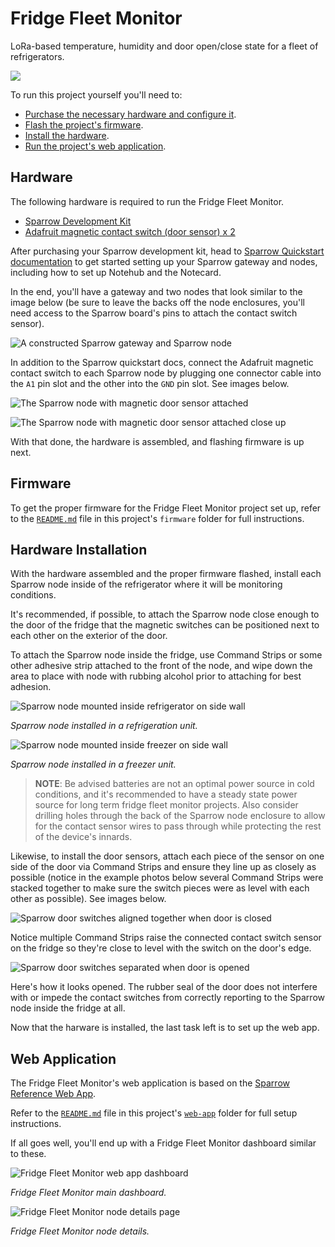# Fridge Fleet Monitor

LoRa-based temperature, humidity and door open/close state for a fleet of refrigerators.

![](images/banner.png)

To run this project yourself you'll need to:

* [Purchase the necessary hardware and configure it](#hardware).
* [Flash the project's firmware](#firmware).
* [Install the hardware](#hardware-installation).
* [Run the project's web application](#web-application).

## Hardware 

The following hardware is required to run the Fridge Fleet Monitor.

* [Sparrow Development Kit](https://shop.blues.com/products/sparrow-dev-kit)
* [Adafruit magnetic contact switch (door sensor) x 2](https://www.adafruit.com/product/375)

After purchasing your Sparrow development kit, head to [Sparrow Quickstart documentation](https://dev.blues.io/quickstart/sparrow-quickstart/) to get started setting up your Sparrow gateway and nodes, including how to set up Notehub and the Notecard. 

In the end, you'll have a gateway and two nodes that look similar to the image below (be sure to leave the backs off the node enclosures, you'll need access to the Sparrow board's pins to attach the contact switch sensor).

![A constructed Sparrow gateway and Sparrow node](images/readme-sparrow-gateway-node-hardware.jpg)

In addition to the Sparrow quickstart docs, connect the Adafruit magnetic contact switch to each Sparrow node by plugging one connector cable into the `A1` pin slot and the other into the `GND` pin slot. See images below.

![The Sparrow node with magnetic door sensor attached](images/readme-sparrow-with-sensor.jpg)

![The Sparrow node with magnetic door sensor attached close up](images/readme-sparrow-sensor-closeup.jpg)

With that done, the hardware is assembled, and flashing firmware is up next.

## Firmware

To get the proper firmware for the Fridge Fleet Monitor project set up, refer to the [`README.md`](firmware/README.md) file in this project's `firmware` folder for full instructions.

## Hardware Installation

With the hardware assembled and the proper firmware flashed, install each Sparrow node inside of the refrigerator where it will be monitoring conditions.

It's recommended, if possible, to attach the Sparrow node close enough to the door of the fridge that the magnetic switches can be positioned next to each other on the exterior of the door. 

To attach the Sparrow node inside the fridge, use Command Strips or some other adhesive strip attached to the front of the node, and wipe down the area to place with node with rubbing alcohol prior to attaching for best adhesion.

![Sparrow node mounted inside refrigerator on side wall](images/readme-sparrow-mounted-fridge.jpg)

_Sparrow node installed in a refrigeration unit._

![Sparrow node mounted inside freezer on side wall](images/readme-sparrow-mounted-freezer.jpg)

_Sparrow node installed in a freezer unit._

> **NOTE**: Be advised batteries are not an optimal power source in cold conditions, and it's recommended to have a steady state power source for long term fridge fleet monitor projects. Also consider drilling holes through the back of the Sparrow node enclosure to allow for the contact sensor wires to pass through while protecting the rest of the device's innards.

Likewise, to install the door sensors, attach each piece of the sensor on one side of the door via Command Strips and ensure they line up as closely as possible (notice in the example photos below several Command Strips were stacked together to make sure the switch pieces were as level with each other as possible). See images below.

![Sparrow door switches aligned together when door is closed](images/readme-door-switches-closed.jpg)

Notice multiple Command Strips raise the connected contact switch sensor on the fridge so they're close to level with the switch on the door's edge.

![Sparrow door switches separated when door is opened](images/readme-door-switches-open.jpg)

Here's how it looks opened. The rubber seal of the door does not interfere with or impede the contact switches from correctly reporting to the Sparrow node inside the fridge at all.

Now that the harware is installed, the last task left is to set up the web app.
## Web Application

The Fridge Fleet Monitor's web application is based on the [Sparrow Reference Web App](https://github.com/blues/sparrow-reference-web-app). 

Refer to the [`README.md`](https://github.com/blues/app-accelerators/tree/main/02-fridge-fleet-monitor/web-app/README.md) file in this project's [`web-app`](https://github.com/blues/app-accelerators/tree/main/02-fridge-fleet-monitor/web-app) folder for full setup instructions.

If all goes well, you'll end up with a Fridge Fleet Monitor dashboard similar to these.

![Fridge Fleet Monitor web app dashboard](images/readme-refrigerator-fleet-monitor-dashboard.png)

_Fridge Fleet Monitor main dashboard._

![Fridge Fleet Monitor node details page](images/readme-fridge-fleet-monitor-node-details.png)

_Fridge Fleet Monitor node details._



